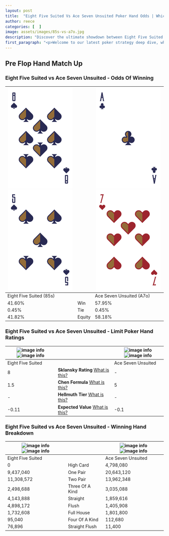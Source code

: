```yaml
---
layout: post
title:  "Eight Five Suited Vs Ace Seven Unsuited Poker Hand Odds | Which Is The Better Hand In Poker? A Complete Guide"
author: reece
categories: [  ]
image: assets/images/85s-vs-a7o.jpg
description: "Discover the ultimate showdown between Eight Five Suited and Ace Seven Unsuited in poker! Uncover the odds, strategies, and scenarios where one hand triumphs over the other. Get ready to up your poker game with this thrilling analysis."
first_paragraph: "<p>Welcome to our latest poker strategy deep dive, where we're pitting two distinct hands against each other in a high-stakes showdown: Eight Five Suited vs Ace Seven Unsuited.</p><p>In the dynamic world of poker, every decision counts, and knowing which hand holds the upper hand is key to your success at the table.</p><p>In this article, we'll dissect these two hands, explore the scenarios where one dominates the other, and equip you with the knowledge to make strategic choices that can tip the odds in your favor.</p><p>Get ready to unravel the intriguing dynamics of these poker hands and elevate your game to new heights.</p>"
---
```




[comment]: # (sp0)

## Pre Flop Hand Match Up

<div class="table hand-ratings" markdown="1"> 



### Eight Five Suited vs Ace Seven Unsuited - Odds Of Winning


    
| ![image info](assets/images/hand1/8.png) ![image info](assets/images/hand1/5.png) |  | ![image info](assets/images/hand2/a.png) ![image info](assets/images/hand2/7o.png) |
| -------- | -------- | -------- |
| Eight Five Suited (85s) |  | Ace Seven Unsuited (A7o) |
| 41.60% | Win | 57.95% |
| 0.45% | Tie | 0.45% |
| 41.82% | Equity | 58.18% |




[comment]: # (sp1)



### Eight Five Suited vs Ace Seven Unsuited - Limit Poker Hand Ratings


    
| ![image info](https://www.riverpairs.com/assets/images/hand1/8.png) ![image info](https://www.riverpairs.com/assets/images/hand1/5.png) |  | ![image info](https://www.riverpairs.com/assets/images/hand2/a.png) ![image info](https://www.riverpairs.com/assets/images/hand2/7o.png) |
| -------- | -------- | -------- |
| Eight Five Suited |  | Ace Seven Unsuited |
| 8 | **Sklansky Rating** [What is this?](/sklansky-rating-explained) | - |
| 1.5 | **Chen Formula** [What is this?](/chen-formula-explained) | 5 |
| - | **Hellmuth Tier** [What is this?](/Hellmuth-tier-explained) | - |
| -0.11 | **Expected Value** [What is this?](/expected-value-explained) | -0.1 |




[comment]: # (sp2)



### Eight Five Suited vs Ace Seven Unsuited - Winning Hand Breakdown


    
| ![image info](https://www.riverpairs.com/assets/images/hand1/8.png) ![image info](https://www.riverpairs.com/assets/images/hand1/5.png) |  | ![image info](https://www.riverpairs.com/assets/images/hand2/a.png) ![image info](https://www.riverpairs.com/assets/images/hand2/7o.png) |
| -------- | -------- | -------- |
| Eight Five Suited |  | Ace Seven Unsuited |
| 0 | High Card | 4,798,080 |
| 9,437,040 | One Pair | 20,643,120 |
| 11,308,572 | Two Pair | 13,962,348 |
| 2,498,688 | Three Of A Kind | 3,035,088 |
| 4,143,888 | Straight | 1,859,616 |
| 4,898,172 | Flush | 1,405,908 |
| 1,732,608 | Full House | 1,801,800 |
| 95,040 | Four Of A Kind | 112,680 |
| 76,896 | Straight Flush | 11,400 |




[comment]: # (sp3)



</div>

[comment]: # (sp4)



[comment]: # (sp5)

